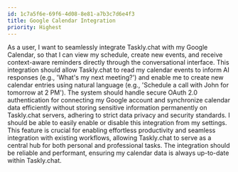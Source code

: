 ```yaml
---
id: 1c7a5f6e-69f6-4d08-8e81-a7b3c7d6e4f3
title: Google Calendar Integration
priority: Highest
---
```

As a user, I want to seamlessly integrate Taskly.chat with my Google Calendar, so that I can view my schedule, create new events, and receive context-aware reminders directly through the conversational interface. This integration should allow Taskly.chat to read my calendar events to inform AI responses (e.g., 'What's my next meeting?') and enable me to create new calendar entries using natural language (e.g., 'Schedule a call with John for tomorrow at 2 PM'). The system should handle secure OAuth 2.0 authentication for connecting my Google account and synchronize calendar data efficiently without storing sensitive information permanently on Taskly.chat servers, adhering to strict data privacy and security standards. I should be able to easily enable or disable this integration from my settings. This feature is crucial for enabling effortless productivity and seamless integration with existing workflows, allowing Taskly.chat to serve as a central hub for both personal and professional tasks. The integration should be reliable and performant, ensuring my calendar data is always up-to-date within Taskly.chat.